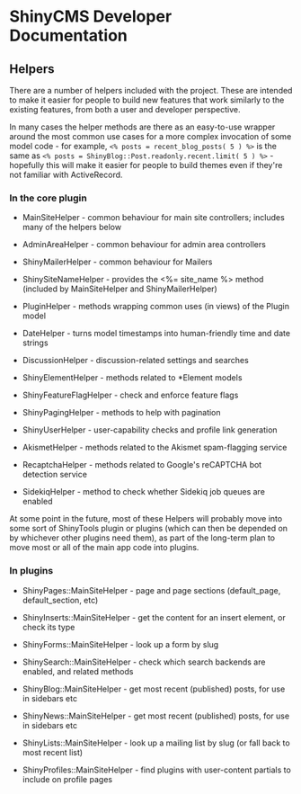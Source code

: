 # ShinyCMS Developer Documentation

## Helpers

There are a number of helpers included with the project. These are intended to make it easier for people to build new features that work similarly to the existing features, from both a user and developer perspective.

In many cases the helper methods are there as an easy-to-use wrapper around the most common use cases for a more complex invocation of some model code - for example, `<% posts = recent_blog_posts( 5 ) %>` is the same as `<% posts = ShinyBlog::Post.readonly.recent.limit( 5 ) %>` - hopefully this will make it easier for people to build themes even if they're not familiar with ActiveRecord.

### In the core plugin

* MainSiteHelper         - common behaviour for main site controllers; includes many of the helpers below
* AdminAreaHelper        - common behaviour for admin area controllers
* ShinyMailerHelper      - common behaviour for Mailers

* ShinySiteNameHelper    - provides the <%= site_name %> method (included by MainSiteHelper and ShinyMailerHelper)

* PluginHelper           - methods wrapping common uses (in views) of the Plugin model

* DateHelper             - turns model timestamps into human-friendly time and date strings
* DiscussionHelper       - discussion-related settings and searches
* ShinyElementHelper     - methods related to *Element models
* ShinyFeatureFlagHelper - check and enforce feature flags
* ShinyPagingHelper      - methods to help with pagination
* ShinyUserHelper        - user-capability checks and profile link generation

* AkismetHelper          - methods related to the Akismet spam-flagging service
* RecaptchaHelper        - methods related to Google's reCAPTCHA bot detection service
* SidekiqHelper          - method to check whether Sidekiq job queues are enabled

At some point in the future, most of these Helpers will probably move into some sort of ShinyTools plugin or plugins (which can then be depended on by whichever other plugins need them), as part of the long-term plan to move most or all of the main app code into plugins.

### In plugins

* ShinyPages::MainSiteHelper    - page and page sections (default_page, default_section, etc)
* ShinyInserts::MainSiteHelper  - get the content for an insert element, or check its type
* ShinyForms::MainSiteHelper    - look up a form by slug

* ShinySearch::MainSiteHelper   - check which search backends are enabled, and related methods

* ShinyBlog::MainSiteHelper     - get most recent (published) posts, for use in sidebars etc
* ShinyNews::MainSiteHelper     - get most recent (published) posts, for use in sidebars etc

* ShinyLists::MainSiteHelper    - look up a mailing list by slug (or fall back to most recent list)

* ShinyProfiles::MainSiteHelper - find plugins with user-content partials to include on profile pages

